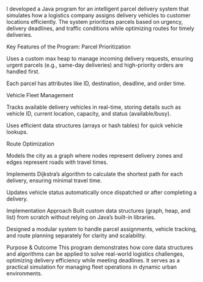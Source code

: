 I developed a Java program for an intelligent parcel delivery system that simulates how a logistics company assigns delivery vehicles to customer locations efficiently. The system prioritizes parcels based on urgency, delivery deadlines, and traffic conditions while optimizing routes for timely deliveries.

Key Features of the Program:
Parcel Prioritization

Uses a custom max heap to manage incoming delivery requests, ensuring urgent parcels (e.g., same-day deliveries) and high-priority orders are handled first.

Each parcel has attributes like ID, destination, deadline, and order time.

Vehicle Fleet Management

Tracks available delivery vehicles in real-time, storing details such as vehicle ID, current location, capacity, and status (available/busy).

Uses efficient data structures (arrays or hash tables) for quick vehicle lookups.

Route Optimization

Models the city as a graph where nodes represent delivery zones and edges represent roads with travel times.

Implements Dijkstra’s algorithm to calculate the shortest path for each delivery, ensuring minimal travel time.

Updates vehicle status automatically once dispatched or after completing a delivery.

Implementation Approach
Built custom data structures (graph, heap, and list) from scratch without relying on Java’s built-in libraries.

Designed a modular system to handle parcel assignments, vehicle tracking, and route planning separately for clarity and scalability.

Purpose & Outcome
This program demonstrates how core data structures and algorithms can be applied to solve real-world logistics challenges, optimizing delivery efficiency while meeting deadlines. It serves as a practical simulation for managing fleet operations in dynamic urban environments.
